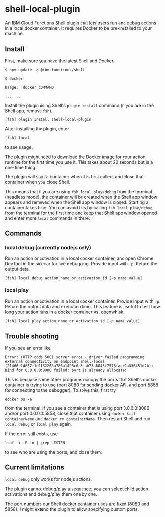 # shell-local-plugin
An IBM Cloud Functions Shell plugin that lets users run and debug actions in a local docker container. It requires Docker to be pre-installed to your machine. 

## Install

First, make sure you have the latest Shell and Docker.
```
$ npm update -g @ibm-functions/shell 
```

```
$ docker 

Usage:	docker COMMAND

.......

```

Install the plugin using Shell's `plugin install` command (if you are in the Shell app, remove `fsh`).

```
[fsh] plugin install shell-local-plugin
```

After installing the plugin, enter 
```
[fsh] local
```
to see usage. 

The plugin might need to download the Docker image for your action runtime for the first time you use it. This takes about 20 seconds but is a one-time thing.

The plugin will start a container when it is first called, and close that container when you close Shell. 

This means that if you are using `fsh local play/debug` from the terminal (headless mode), the container will be created when the Shell app window appears and removed when the Shell app window is closed. Starting a container takes time. You can avoid this by calling `fsh local play/debug` from the terminal for the first time and keep that Shell app window opened and enter more `local` commands in there. 


## Commands

### local debug (currently nodejs only)
Run an action or activation in a local docker container, and open Chrome DevTool in the sidecar for live debugging. Provide input with `-p`. Return the output data. 
```
[fsh] local debug action_name_or_activation_id [-p name value]
```

### local play
Run an action or activation in a local docker container. Provide input with `-p`. Return the output data and execution time. This feature is useful to test how long your action runs in a docker container vs. openwhisk.  
```
[fsh] local play action_name_or_activation_id [-p name value]
```


## Trouble shooting 
If you see an error like
```
Error: (HTTP code 500) server error - driver failed programming external connectivity on endpoint shell-local (21466e1d857f1d1132266a786a1498c0a5cab73a6843f7578faeb9a336451d2b): Bind for 0.0.0.0:8080 failed: port is already allocated 
```

This is becuase some other programs occupy the ports that Shell's docker container is trying to use (port 8080 for sending docker API, and port 5858 for connecting to the debugger). To solve this, first try
```
docker ps -a 
```

from the terminal. If you see a container that is using port 0.0.0.0:8080 and/or port 0.0.0.0:5858, close that container using `docker kill containerName` and `docker rm containerName`. Then restart Shell and run `local debug` or `local play` again. 

If the error still exists, use 
```
lsof -i -P -n | grep LISTEN 
```
to see who are using the ports, and close them. 



## Current limitations 

`local debug` only works for nodejs actions. 

The plugin cannot debug/play a sequence; you can select child action activations and debug/play them one by one.

The port numbers our Shell docker container uses are fixed (8080 and 5858). I might extend the plugin to allow specifying custom ports. 

